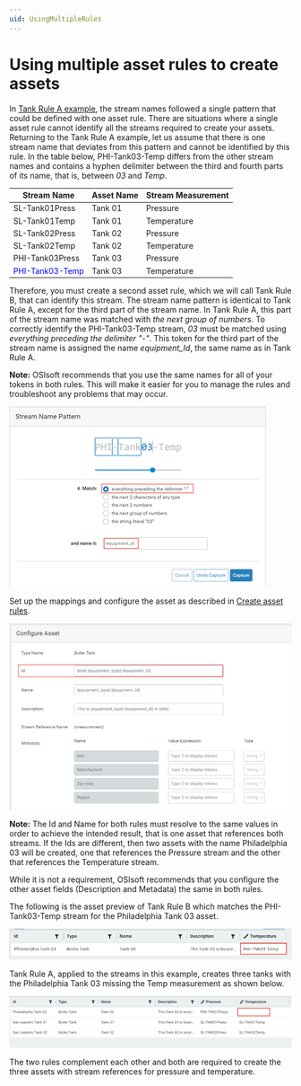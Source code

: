 ```yaml
---
uid: UsingMultipleRules
---
```


# Using multiple asset rules to create assets

 In [Tank Rule A example](xref:CreateAssetRules#tank), the stream names followed a single pattern that could be defined with one asset rule. There are situations where a single asset rule cannot identify all the streams required to create your assets. Returning to the Tank Rule A example, let us assume that there is one stream name that deviates from this pattern and cannot be identified by this rule. In the table below, PHI-Tank03-Temp differs from the other stream names and contains a hyphen delimiter between the third and fourth parts of its name, that is, between *03* and *Temp*.

| Stream Name                                     | Asset Name | Stream Measurement |
| ----------------------------------------------- | ---------- | ------------------ |
| SL-Tank01Press                                  | Tank 01    | Pressure           |
| SL-Tank01Temp                                   | Tank 01    | Temperature        |
| SL-Tank02Press                                  | Tank 02    | Pressure           |
| SL-Tank02Temp                                   | Tank 02    | Temperature        |
| PHI-Tank03Press                                 | Tank 03    | Pressure           |
| <span style="color:blue">PHI-Tank03-Temp</span> | Tank 03    | Temperature        |

Therefore, you must create a second asset rule, which we will call Tank Rule B, that can identify this stream. The stream name pattern is identical to Tank Rule A, except for the third part of the stream name.  In Tank Rule A, this part of the stream name was matched with *the next group of numbers*. To correctly identify the PHI-Tank03-Temp stream, *03* must be matched using *everything preceding the delimiter "-"*. This token for the third part of the stream name is assigned the name *equipment_Id*, the same name as in Tank Rule A.

**Note:** OSIsoft recommends that you use the same names for all of your tokens in both rules. This will make it easier for you to manage the rules and troubleshoot any problems that may occur.

![](images/second-rule-token.png)



Set up the mappings and configure the asset as described in [Create asset rules](xref:CreateAssetRules).

![Configure asset - rule 2](images/configure-asset-page-rule2.png)

**Note:** The Id and Name for both rules must resolve to the same values in order to achieve the intended result, that is one asset that references both streams. If the Ids are different, then two assets with the name Philadelphia 03 will be created, one that references the Pressure stream and the other that references the Temperature stream.

While it is not a requirement, OSIsoft recommends that you configure the other asset fields (Description and Metadata) the same in both rules.

The following is the asset preview of Tank Rule B which matches the PHI-Tank03-Temp stream for the Philadelphia Tank 03 asset.

![](images/tank-rule-2-preview.png)

Tank Rule A, applied to the streams in this example, creates three tanks with the Philadelphia Tank 03 missing the Temp measurement as shown below.

![](images/tank-rule-preview.png)

The two rules complement each other and both are required to create the three assets with stream references for pressure and temperature.
